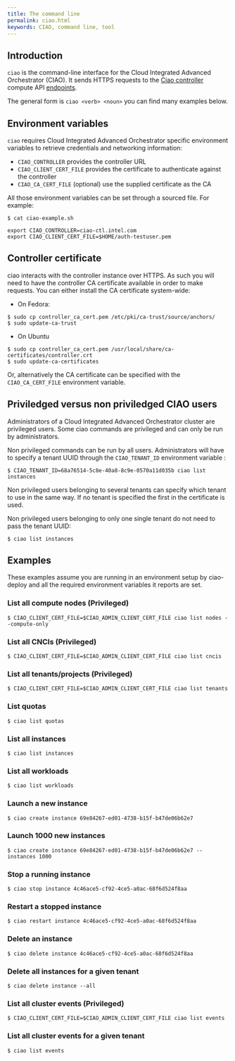```yaml
---
title: The command line
permalink: ciao.html
keywords: CIAO, command line, tool
---
```


## Introduction

`ciao` is the command-line interface for the Cloud Integrated Advanced Orchestrator
(CIAO).  It sends HTTPS requests to the [Ciao controller](https://github.com/ciao-project/ciao/tree/master/ciao-controller)
compute API [endpoints](https://github.com/ciao-project/ciao/blob/master/ciao-controller/compute.go).

The general form is `ciao <verb> <noun>` you can find many examples below.

## Environment variables

`ciao` requires Cloud Integrated Advanced Orchestrator specific
environment variables to retrieve credentials and networking information:

* `CIAO_CONTROLLER` provides the controller URL
* `CIAO_CLIENT_CERT_FILE` provides the certificate to authenticate against the controller
* `CIAO_CA_CERT_FILE` (optional) use the supplied certificate as the CA

All those environment variables can be set through a sourced file.
For example:

```shell
$ cat ciao-example.sh

export CIAO_CONTROLLER=ciao-ctl.intel.com
export CIAO_CLIENT_CERT_FILE=$HOME/auth-testuser.pem
```

## Controller certificate

ciao interacts with the controller instance over HTTPS.  As such you
will need to have the controller CA certificate available in order to make
requests. You can either install the CA certificate system-wide:

* On Fedora:
```shell
$ sudo cp controller_ca_cert.pem /etc/pki/ca-trust/source/anchors/
$ sudo update-ca-trust
```

* On Ubuntu
```shell
$ sudo cp controller_ca_cert.pem /usr/local/share/ca-certificates/controller.crt
$ sudo update-ca-certificates
```

 Or, alternatively the CA certificate can be specified with the
 `CIAO_CA_CERT_FILE` environment variable.

## Priviledged versus non priviledged CIAO users

 Administrators of a Cloud Integrated Advanced Orchestrator cluster are
 privileged users. Some ciao commands are privileged and can only be run by
 administrators.

Non privileged commands can be run by all users. Administrators will have to specify
a tenant UUID through the `CIAO_TENANT_ID` environment variable :
```shell
$ CIAO_TENANT_ID=68a76514-5c8e-40a8-8c9e-0570a11d035b ciao list instances
```

  Non privileged users belonging to several tenants can specify which tenant to
  use in the same way. If no tenant is specified the first in the certificate is
  used.

Non privileged users belonging to only one single tenant do not need to
pass the tenant UUID:

```shell
$ ciao list instances
```


## Examples

 These examples assume you are running in an environment setup by ciao-deploy
 and all the required environment variables it reports are set.
### List all compute nodes (Privileged)

```shell
$ CIAO_CLIENT_CERT_FILE=$CIAO_ADMIN_CLIENT_CERT_FILE ciao list nodes --compute-only
```

### List all CNCIs (Privileged)

```shell
$ CIAO_CLIENT_CERT_FILE=$CIAO_ADMIN_CLIENT_CERT_FILE ciao list cncis
```

### List all tenants/projects (Privileged)

```shell
$ CIAO_CLIENT_CERT_FILE=$CIAO_ADMIN_CLIENT_CERT_FILE ciao list tenants
```

### List quotas

```shell
$ ciao list quotas
```


### List all instances

```shell
$ ciao list instances
```

### List all workloads

```shell
$ ciao list workloads
```

### Launch a new instance

```shell
$ ciao create instance 69e84267-ed01-4738-b15f-b47de06b62e7
```

### Launch 1000 new instances

```shell
$ ciao create instance 69e84267-ed01-4738-b15f-b47de06b62e7 --instances 1000
```

### Stop a running instance

```shell
$ ciao stop instance 4c46ace5-cf92-4ce5-a0ac-68f6d524f8aa
```

### Restart a stopped instance

```shell
$ ciao restart instance 4c46ace5-cf92-4ce5-a0ac-68f6d524f8aa
```

### Delete an instance

```shell
$ ciao delete instance 4c46ace5-cf92-4ce5-a0ac-68f6d524f8aa
```

### Delete all instances for a given tenant

```shell
$ ciao delete instance --all
```

### List all cluster events (Privileged)

```shell
$ CIAO_CLIENT_CERT_FILE=$CIAO_ADMIN_CLIENT_CERT_FILE ciao list events
```

### List all cluster events for a given tenant

```shell
$ ciao list events
```
